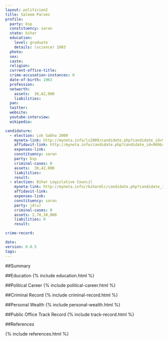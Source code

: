 ```yaml
---
layout: politician2
title: Saleem Parvez
profile: 
  party: bsp
  constituency: saran
  state: bihar
  education: 
    level: graduate
    details: (science) 1983
  photo: 
  sex: 
  caste: 
  religion: 
  current-office-title: 
  crime-accusation-instances: 0
  date-of-birth: 1963
  profession: 
  networth: 
    assets:  30,42,000
    liabilities: 
  pan: 
  twitter: 
  website: 
  youtube-interview: 
  wikipedia: 

candidature: 
  - election: Lok Sabha 2009
    myneta-link: http://myneta.info/ls2009/candidate.php?candidate_id=969
    affidavit-link: http://myneta.info/candidate.php?candidate_id=969&scan=original
    expenses-link: 
    constituency: saran 
    party: bsp
    criminal-cases: 0
    assets:  30,42,000
    liabilities: 
    result:  
  - election: Bihar Legislative Council
    myneta-link: http://myneta.info//biharmlc/candidate.php?candidate_id=23
    affidavit-link: 
    expenses-link: 
    constituency: saran 
    party: jd(u)
    criminal-cases: 0
    assets: 2,78,10,000
    liabilities: 0
    result:  

crime-record: 

date: 
version: 0.0.5
tags: 
---
```

##Summary


##Education
{% include education.html %}


##Political Career
{% include political-career.html %}


##Criminal Record
{% include criminal-record.html %}


##Personal Wealth
{% include personal-wealth.html %}


##Public Office Track Record
{% include track-record.html %}


##References


{% include references.html %}